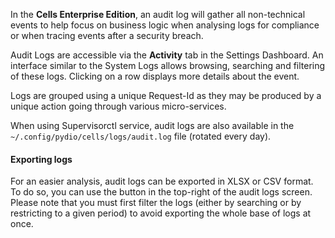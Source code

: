 In the **Cells Enterprise Edition**, an audit log will gather all non-technical events to help focus on business logic when analysing logs for compliance or when tracing events after a security breach.

Audit Logs are accessible via the **Activity** tab in the Settings Dashboard. An interface similar to the System Logs allows browsing, searching and filtering of these logs. Clicking on a row displays more details about the event. 

Logs are grouped using a unique Request-Id as they may be produced by a unique action going through various micro-services.

When using Supervisorctl service, audit logs are also available in the `~/.config/pydio/cells/logs/audit.log` file (rotated every day).

#### Exporting logs

For an easier analysis, audit logs can be exported in XLSX or CSV format.  
To do so, you can use the button in the top-right of the audit logs screen. Please note that you must first filter the logs (either by searching or by restricting to a given period) to avoid exporting the whole base of logs at once.
